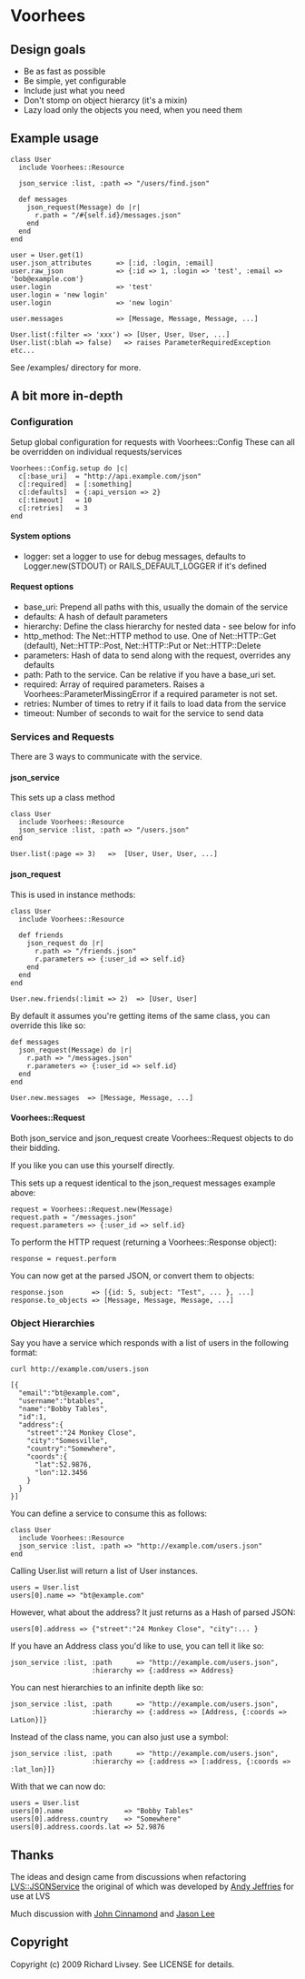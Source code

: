 # Voorhees

## Design goals

* Be as fast as possible
* Be simple, yet configurable
* Include just what you need
* Don't stomp on object hierarcy (it's a mixin)
* Lazy load only the objects you need, when you need them

## Example usage

    class User
      include Voorhees::Resource
      
      json_service :list, :path => "/users/find.json"
    
      def messages
        json_request(Message) do |r|
          r.path = "/#{self.id}/messages.json"
        end
      end
    end
    
    user = User.get(1)
    user.json_attributes      => [:id, :login, :email]
    user.raw_json             => {:id => 1, :login => 'test', :email => 'bob@example.com'}
    user.login                => 'test'
    user.login = 'new login'
    user.login                => 'new login'
    
    user.messages             => [Message, Message, Message, ...]
    
    User.list(:filter => 'xxx') => [User, User, User, ...]
    User.list(:blah => false)   => raises ParameterRequiredException
    etc...

See /examples/ directory for more.

## A bit more in-depth

### Configuration

Setup global configuration for requests with Voorhees::Config
These can all be overridden on individual requests/services

    Voorhees::Config.setup do |c|
      c[:base_uri]  = "http://api.example.com/json"
      c[:required]  = [:something]
      c[:defaults]  = {:api_version => 2}
      c[:timeout]   = 10
      c[:retries]   = 3
    end

#### System options

* logger: set a logger to use for debug messages, defaults to Logger.new(STDOUT) or RAILS_DEFAULT_LOGGER if it's defined

#### Request options

* base_uri: Prepend all paths with this, usually the domain of the service
* defaults: A hash of default parameters
* hierarchy: Define the class hierarchy for nested data - see below for info
* http_method: The Net::HTTP method to use. One of Net::HTTP::Get (default), Net::HTTP::Post, Net::HTTP::Put or Net::HTTP::Delete 
* parameters: Hash of data to send along with the request, overrides any defaults
* path: Path to the service. Can be relative if you have a base_uri set.
* required: Array of required parameters. Raises a Voorhees::ParameterMissingError if a required parameter is not set.
* retries: Number of times to retry if it fails to load data from the service
* timeout: Number of seconds to wait for the service to send data

### Services and Requests

There are 3 ways to communicate with the service.

#### json_service

This sets up a class method

    class User
      include Voorhees::Resource
      json_service :list, :path => "/users.json"
    end

    User.list(:page => 3)   =>  [User, User, User, ...] 

#### json_request

This is used in instance methods:

    class User
      include Voorhees::Resource
      
      def friends
        json_request do |r|
          r.path => "/friends.json"
          r.parameters => {:user_id => self.id}
        end
      end
    end

    User.new.friends(:limit => 2)  => [User, User]

By default it assumes you're getting items of the same class, you can override this like so:

    def messages
      json_request(Message) do |r|
        r.path => "/messages.json"
        r.parameters => {:user_id => self.id}        
      end
    end

    User.new.messages  => [Message, Message, ...]

#### Voorhees::Request

Both json_service and json_request create Voorhees::Request objects to do their bidding.

If you like you can use this yourself directly.

This sets up a request identical to the json_request messages example above:

    request = Voorhees::Request.new(Message)
    request.path = "/messages.json"
    request.parameters => {:user_id => self.id} 
    
To perform the HTTP request  (returning a Voorhees::Response object):

    response = request.perform

You can now get at the parsed JSON, or convert them to objects:

    response.json       => [{id: 5, subject: "Test", ... }, ...]
    response.to_objects => [Message, Message, Message, ...]

### Object Hierarchies

Say you have a service which responds with a list of users in the following format:

    curl http://example.com/users.json

    [{
      "email":"bt@example.com",
      "username":"btables",
      "name":"Bobby Tables",
      "id":1,
      "address":{
        "street":"24 Monkey Close",
        "city":"Somesville",
        "country":"Somewhere",
        "coords":{
          "lat":52.9876,
          "lon":12.3456
        }
      }
    }]

You can define a service to consume this as follows:

    class User
      include Voorhees::Resource
      json_service :list, :path => "http://example.com/users.json"
    end

Calling User.list will return a list of User instances.

    users = User.list
    users[0].name => "bt@example.com"

However, what about the address? It just returns as a Hash of parsed JSON:

    users[0].address => {"street":"24 Monkey Close", "city":... }
    
If you have an Address class you'd like to use, you can tell it like so:

    json_service :list, :path      => "http://example.com/users.json",
                        :hierarchy => {:address => Address}

You can nest hierarchies to an infinite depth like so:

    json_service :list, :path      => "http://example.com/users.json",
                        :hierarchy => {:address => [Address, {:coords => LatLon}]}

Instead of the class name, you can also just use a symbol:

    json_service :list, :path      => "http://example.com/users.json",
                        :hierarchy => {:address => [:address, {:coords => :lat_lon}]}

With that we can now do:

    users = User.list
    users[0].name               => "Bobby Tables"
    users[0].address.country    => "Somewhere"
    users[0].address.coords.lat => 52.9876
    
## Thanks

The ideas and design came from discussions when refactoring [LVS::JSONService](http://github.com/LVS/JSONService) the original of which was 
developed by [Andy Jeffries](http://github.com/andyjeffries/) for use at LVS

Much discussion with [John Cinnamond](http://github.com/jcinnamond) 
and [Jason Lee](http://github.com/jlsync)

## Copyright

Copyright (c) 2009 Richard Livsey. See LICENSE for details.
